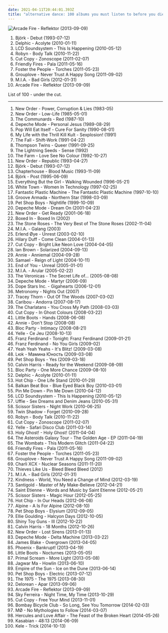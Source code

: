 ```yaml
---
date: 2021-04-11T20:44:01.393Z
title: "alternative dance: 100 albums you must listen to before you die"
---
```

![Arcade Fire - Reflektor (2013-09-09)](http://coverartarchive.org/release/660b4600-6d15-46c7-986b-650c26b97ddf/11070767669-500.jpg "Arcade Fire - Reflektor (2013-09-09)")
<ol class="albums">
<li data-cover="http://coverartarchive.org/release/3945b500-1e03-3060-89a2-82b0938d8397/23040661690-500.jpg" data-tags="electronic, alternative" role="button">Björk - Debut (1993-07-12)</li>
<li data-cover="http://coverartarchive.org/release/5cac29b4-3c6b-46a5-8abb-79bb7fba623d/15992581396-500.jpg" data-tags="alternative dance, electronica, pop" role="button">Delphic - Acolyte (2010-01-11)</li>
<li data-cover="http://coverartarchive.org/release/e3be7f1d-883f-4296-a3fa-a8b07cb7d4ea/3942398482-500.jpg" data-tags="electronic" role="button">LCD Soundsystem - This Is Happening (2010-05-12)</li>
<li data-cover="https://img.discogs.com/cMSILn-O_QjEyYQ4HoieDtBeU3U=/fit-in/600x600/filters:strip_icc():format(jpeg):mode_rgb():quality(90)/discogs-images/R-2566810-1415847143-3769.jpeg.jpg" data-tags="electronic, pop, electropop, dance-pop" role="button">Robyn - Body Talk (2010-11-22)</li>
<li data-cover="http://coverartarchive.org/release/78188810-df1a-4ac0-ac60-57e3bd84284b/18315026356-500.jpg" data-tags="electronic" role="button">Cut Copy - Zonoscope (2011-02-07)</li>
<li data-cover="http://coverartarchive.org/release/2412d797-4511-417c-9608-c3b0e88bcaf4/15993113659-500.jpg" data-tags="summer, alternative dance" role="button">Friendly Fires - Pala (2011-05-16)</li>
<li data-cover="http://coverartarchive.org/release/a67c9410-8035-4894-bcca-8848b2a1421e/24056349330-500.jpg" data-tags="indie pop" role="button">Foster the People - Torches (2011-05-23)</li>
<li data-cover="http://coverartarchive.org/release/00ee87de-e714-47ed-8197-314d43d5a6ad/3330596020-500.jpg" data-tags="indie rock, indie" role="button">Grouplove - Never Trust A Happy Song (2011-09-02)</li>
<li data-cover="http://coverartarchive.org/release/3747ee08-0566-448b-99d6-8fba88136a3e/5129551162-500.jpg" data-tags="electronic, electronica, indie, alternative, synthpop, alternative dance, dark pop, coramao, bete gouveia" role="button">M.I.A. - Bad Girls (2012-01-31)</li>
<li data-cover="http://coverartarchive.org/release/660b4600-6d15-46c7-986b-650c26b97ddf/11070767669-500.jpg" data-tags="indie rock" role="button">Arcade Fire - Reflektor (2013-09-09)</li>
</ol>
List of 100 - under the cut.
<!-- more -->

_________________

<ol class="albums">
<li data-cover="https://img.discogs.com/X_tJR7aIss-VRUovmno82eTyAFQ=/fit-in/600x600/filters:strip_icc():format(jpeg):mode_rgb():quality(90)/discogs-images/R-521432-1543914945-2213.jpeg.jpg" data-tags="new wave, post-punk" role="button">
New Order - Power, Corruption & Lies (1983-05)
</li>
<li data-cover="https://img.discogs.com/rg1T9gLjzeLz05GEll9mZqaW2DI=/fit-in/600x602/filters:strip_icc():format(jpeg):mode_rgb():quality(90)/discogs-images/R-503261-1235343459.jpeg.jpg" data-tags="new wave, 80s" role="button">
New Order - Low-Life (1985-05-01)
</li>
<li data-cover="https://img.discogs.com/zpqeoIliHjw8vF4OdTy6vHwkAfo=/fit-in/600x582/filters:strip_icc():format(jpeg):mode_rgb():quality(90)/discogs-images/R-1719322-1239025055.jpeg.jpg" data-tags="80s" role="button">
The Communards - Red (1987-10)
</li>
<li data-cover="https://img.discogs.com/JBUG1xfc809-ZU4bxD4P7GTntmw=/fit-in/559x493/filters:strip_icc():format(jpeg):mode_rgb():quality(90)/discogs-images/R-530734-1303470847.jpeg.jpg" data-tags="80s" role="button">
Depeche Mode - Personal Jesus (1989-08-29)
</li>
<li data-cover="https://img.discogs.com/3efiRk10AkNMe1HVcHk81t9RD1M=/fit-in/600x588/filters:strip_icc():format(jpeg):mode_rgb():quality(90)/discogs-images/R-1059231-1401982169-5779.jpeg.jpg" data-tags="techno, industrial rock, alternative dance" role="button">
Pop Will Eat Itself - Cure For Sanity (1990-08-01)
</li>
<li data-cover="http://coverartarchive.org/release/885f651d-9cfd-3a28-a67e-f9e3abbdf867/9583863696-500.jpg" data-tags="industrial, my-life-with-the-thrill-kill-kult" role="button">
My Life with the Thrill Kill Kult - Sexplosion! (1991)
</li>
<li data-cover="https://img.discogs.com/hbjGwQq_BRv7NVtSO2zLN4IAwUo=/fit-in/600x598/filters:strip_icc():format(jpeg):mode_rgb():quality(90)/discogs-images/R-1740136-1518104990-8297.jpeg.jpg" data-tags="post-punk" role="button">
The Fall - Shift-Work (1991-04-22)
</li>
<li data-cover="http://coverartarchive.org/release/e411a740-84af-3f7c-8776-78c81fdc128d/21799937559-500.jpg" data-tags="electronic, pop, techno, house, 90s, male vocalists, alternative dance" role="button">
Thompson Twins - Queer (1991-09-25)
</li>
<li data-cover="https://via.placeholder.com/450" data-tags="indie pop" role="button">
The Lightning Seeds - Sense (1992)
</li>
<li data-cover="http://coverartarchive.org/release/a43d038f-32ba-449d-84dd-6dec49940aa8/25926755072-500.jpg" data-tags="alternative dance" role="button">
The Farm - Love See No Colour (1992-10-27)
</li>
<li data-cover="http://coverartarchive.org/release/0fda76fb-e002-4bb3-89fa-050c766d4f82/7594221494-500.jpg" data-tags="90s, new wave, synthpop" role="button">
New Order - Republic (1993-04-27)
</li>
<li data-cover="http://coverartarchive.org/release/3945b500-1e03-3060-89a2-82b0938d8397/23040661690-500.jpg" data-tags="electronic, alternative" role="button">
Björk - Debut (1993-07-12)
</li>
<li data-cover="http://coverartarchive.org/release/0a1c8de5-54bf-3efd-99af-e9757a9184a3/7941708576-500.jpg" data-tags="shoegaze" role="button">
Chapterhouse - Blood Music (1993-11-09)
</li>
<li data-cover="https://img.discogs.com/c79jKT7D51ChaH4zgcVBMAbjRGg=/fit-in/600x538/filters:strip_icc():format(jpeg):mode_rgb():quality(90)/discogs-images/R-1410907-1281931688.jpeg.jpg" data-tags="electronic, alternative" role="button">
Björk - Post (1995-06-09)
</li>
<li data-cover="http://coverartarchive.org/release/2bb1f14a-893d-3392-839e-79838118213c/6557357686-500.jpg" data-tags="trip-hop, electronic, 90s" role="button">
Everything But the Girl - Walking Wounded (1996-05-21)
</li>
<li data-cover="http://coverartarchive.org/release/06cf1467-1631-423a-b680-072225a7cc4f/14766461634-500.jpg" data-tags="90s" role="button">
White Town - Women In Technology (1997-02-25)
</li>
<li data-cover="https://img.discogs.com/ic_jJXf96xxh8MNzICynN_a62Lc=/fit-in/596x596/filters:strip_icc():format(jpeg):mode_rgb():quality(90)/discogs-images/R-3942-1503379972-5000.jpeg.jpg" data-tags="shibuya-kei" role="button">
Fantastic Plastic Machine - The Fantastic Plastic Machine (1997-10-10)
</li>
<li data-cover="http://coverartarchive.org/release/70ebcf2e-10dd-473f-9974-3978c0ae3ca5/10348184655-500.jpg" data-tags="chillout, downtempo" role="button">
Groove Armada - Northern Star (1998-03-09)
</li>
<li data-cover="http://coverartarchive.org/release/b92ca5de-c74c-36c1-9a0c-e5db91fdce8d/24147114073-500.jpg" data-tags="90s, electronic" role="button">
Pet Shop Boys - Nightlife (1999-10-09)
</li>
<li data-cover="http://coverartarchive.org/release/d7817254-dde6-474e-9972-1b3bdb58e32a/2657727181-500.jpg" data-tags="electronic" role="button">
Depeche Mode - Dream On (2001-04-23)
</li>
<li data-cover="http://coverartarchive.org/release/ab9c5e53-5e3d-30b6-9ef3-c8c508aa2718/26802894043-500.jpg" data-tags="new wave" role="button">
New Order - Get Ready (2001-06-18)
</li>
<li data-cover="https://img.discogs.com/dRvgfR7AepIQPObN1J-eR15VdmI=/fit-in/600x611/filters:strip_icc():format(jpeg):mode_rgb():quality(90)/discogs-images/R-445543-1200259053.jpeg.jpg" data-tags="indie rock, alternative dance, 2010s, indifferent" role="button">
Boxed In - Boxed In (2002)
</li>
<li data-cover="https://img.discogs.com/xNhbq7wdrCp41Cli9eWorBoOBUY=/fit-in/600x603/filters:strip_icc():format(jpeg):mode_rgb():quality(90)/discogs-images/R-15694999-1596054295-8929.jpeg.jpg" data-tags="rock" role="button">
The Stone Roses - The Very Best of The Stone Roses (2002-11-04)
</li>
<li data-cover="https://img.discogs.com/e0A0KZBu56hqMNUETE93isqWAvY=/fit-in/500x500/filters:strip_icc():format(jpeg):mode_rgb():quality(90)/discogs-images/R-1302028-1304181998.jpeg.jpg" data-tags="electronic" role="button">
M.I.A. - Galang (2003)
</li>
<li data-cover="https://img.discogs.com/fHAI9p_rX7ieIWjt9ZwdG2igyIs=/fit-in/599x600/filters:strip_icc():format(jpeg):mode_rgb():quality(90)/discogs-images/R-108877-1370639233-7460.jpeg.jpg" data-tags="electronic" role="button">
Erlend Øye - Unrest (2003-02-10)
</li>
<li data-cover="https://via.placeholder.com/450" data-tags="pop" role="button">
Hilary Duff - Come Clean (2004-01-13)
</li>
<li data-cover="http://coverartarchive.org/release/7b8ea2ae-e0d7-3b74-8667-42f2a4886835/4534453533-500.jpg" data-tags="electronica, electropop" role="button">
Cut Copy - Bright Like Neon Love (2004-04-05)
</li>
<li data-cover="http://coverartarchive.org/release/9142e654-74a2-49ea-aa62-e48b012b8296/20933789973-500.jpg" data-tags="alternative, indie" role="button">
Ian Brown - Solarized (2004-09-13)
</li>
<li data-cover="https://img.discogs.com/NkAOJbY26YPFipoosJ1Y4B853jg=/fit-in/328x325/filters:strip_icc():format(jpeg):mode_rgb():quality(90)/discogs-images/R-1189462-1221938666.jpeg.jpg" data-tags="pop" role="button">
Annie - Anniemal (2004-09-28)
</li>
<li data-cover="http://coverartarchive.org/release/bd9ddc75-db23-4d46-b748-a39e5d4c5a19/26723378277-500.jpg" data-tags="industrial metal" role="button">
Samael - Reign of Light (2004-10-11)
</li>
<li data-cover="https://img.discogs.com/wGy0Vo4cEFfdxgqVyvGTipm-SM0=/fit-in/491x500/filters:strip_icc():format(jpeg):mode_rgb():quality(90)/discogs-images/R-1671496-1242219123.jpeg.jpg" data-tags="gothic metal" role="button">
End of You - Unreal (2005-01-01)
</li>
<li data-cover="http://coverartarchive.org/release/c3d10658-391c-4444-baf5-e26492068f96/7478621989-500.jpg" data-tags="electronic, grime" role="button">
M.I.A. - Arular (2005-02-22)
</li>
<li data-cover="http://coverartarchive.org/release/8fde8d7d-3f56-3d6e-8025-c8e9e5e76038/14903323808-500.jpg" data-tags="pop, pop punk, the veronicas" role="button">
The Veronicas - The Secret Life of... (2005-08-08)
</li>
<li data-cover="http://coverartarchive.org/release/a3eee593-df3f-46cb-9994-8a3c8917fe6d/1916382012-500.jpg" data-tags="electronic, male vocalists, alternative dance, 2000s, flashback alternatives" role="button">
Depeche Mode - Martyr (2006-09)
</li>
<li data-cover="https://img.discogs.com/NlkmUxf-fdsMUSV7QPh5cJn7aAw=/fit-in/600x600/filters:strip_icc():format(jpeg):mode_rgb():quality(90)/discogs-images/R-852864-1327512711.jpeg.jpg" data-tags="industrial, synthpop, industrial metal" role="button">
Dope Stars Inc. - Gigahearts (2006-12-01)
</li>
<li data-cover="http://coverartarchive.org/release/05fe737d-09f8-4dd1-8e9f-2f45329a801a/2094785277-500.jpg" data-tags="electronic" role="button">
Metronomy - Nights Out (2007)
</li>
<li data-cover="https://img.discogs.com/f7__Lk0Pzcc6oc5LPnxSwsCu9nE=/fit-in/600x596/filters:strip_icc():format(jpeg):mode_rgb():quality(90)/discogs-images/R-912093-1248848106.jpeg.jpg" data-tags="electropop, female vocalist, electronic" role="button">
Tracey Thorn - Out Of The Woods (2007-03-02)
</li>
<li data-cover="http://coverartarchive.org/release/a81a4da3-daf0-483b-8c72-f70690b2b8ff/19096164883-500.jpg" data-tags="electronic, experimental" role="button">
Caribou - Andorra (2007-08-17)
</li>
<li data-cover="http://coverartarchive.org/release/5edfc25c-4fdc-4fbc-8784-559d8fb0d381/990539724-500.jpg" data-tags="indie, rock, british" role="button">
The Charlatans - You Cross My Path (2008-03-03)
</li>
<li data-cover="http://coverartarchive.org/release/bee6b37a-b48e-4743-b253-77ace8c62f1d/2266503775-500.jpg" data-tags="electronic" role="button">
Cut Copy - In Ghost Colours (2008-03-22)
</li>
<li data-cover="https://img.discogs.com/toDQBN655WEt--WaLnCS0E5eWaU=/fit-in/600x599/filters:strip_icc():format(jpeg):mode_rgb():quality(90)/discogs-images/R-1760921-1515845507-8192.jpeg.jpg" data-tags="electronic, electropop, synthpop, dance" role="button">
Little Boots - Hands (2008-06-08)
</li>
<li data-cover="https://img.discogs.com/rQ_mlsrUfs2sjJCo7bZDXUDcjeA=/fit-in/200x200/filters:strip_icc():format(jpeg):mode_rgb():quality(90)/discogs-images/R-1773198-1264529090.jpeg.jpg" data-tags="electropop, pop" role="button">
Annie - Don't Stop (2008-08)
</li>
<li data-cover="http://coverartarchive.org/release/b84af148-635c-4771-9756-614f28aaf78a/25838553796-500.jpg" data-tags="indie rock" role="button">
Bloc Party - Intimacy (2008-08-21)
</li>
<li data-cover="http://coverartarchive.org/release/a467ae92-eeaa-45fa-8011-c0980e2c10da/15412137846-500.jpg" data-tags="electronic dance" role="button">
Yelle - Ce Jeu (2008-10-13)
</li>
<li data-cover="http://coverartarchive.org/release/f5229c40-d183-41b9-a88c-01b2059201b7/9832610394-500.jpg" data-tags="indie rock" role="button">
Franz Ferdinand - Tonight: Franz Ferdinand (2009-01-21)
</li>
<li data-cover="https://img.discogs.com/3C7HeuVRRlSIsN_EH5K4wyvt97o=/fit-in/500x518/filters:strip_icc():format(jpeg):mode_rgb():quality(90)/discogs-images/R-537433-1128951122.jpeg.jpg" data-tags="british, indie rock, alternative dance" role="button">
Franz Ferdinand - No You Girls (2009-02)
</li>
<li data-cover="https://img.discogs.com/hAsdCP8W7PCsQ9jc1hfhyJaPzNo=/fit-in/600x538/filters:strip_icc():format(jpeg):mode_rgb():quality(90)/discogs-images/R-1728357-1239562265.jpeg.jpg" data-tags="alternative, rock, indie rock" role="button">
Yeah Yeah Yeahs - It's Blitz! (2009-03-08)
</li>
<li data-cover="http://coverartarchive.org/release/426be902-b2fa-4c5a-b354-3fbd5a678758/1283637457-500.jpg" data-tags="electro-rock" role="button">
Lюk - Мамина Юность (2009-03-08)
</li>
<li data-cover="https://img.discogs.com/QdBFjm1v0ln48I83zJ0mbt5YRPM=/fit-in/600x600/filters:strip_icc():format(jpeg):mode_rgb():quality(90)/discogs-images/R-151256-1235750294.jpeg.jpg" data-tags="pop, synthpop" role="button">
Pet Shop Boys - Yes (2009-03-18)
</li>
<li data-cover="http://coverartarchive.org/release/683d02c0-122f-4555-80ac-49c822023092/26593312635-500.jpg" data-tags="electronic" role="button">
Calvin Harris - Ready for the Weekend (2009-08-09)
</li>
<li data-cover="https://via.placeholder.com/450" data-tags="alternative dance" role="button">
Bloc Party - One More Chance (2009-08-10)
</li>
<li data-cover="http://coverartarchive.org/release/5cac29b4-3c6b-46a5-8abb-79bb7fba623d/15992581396-500.jpg" data-tags="alternative dance, electronica, pop" role="button">
Delphic - Acolyte (2010-01-11)
</li>
<li data-cover="https://img.discogs.com/BkGqM6GnrMT2cJ6M4VWH74p5ZAM=/fit-in/462x462/filters:strip_icc():format(jpeg):mode_rgb():quality(90)/discogs-images/R-2135595-1266229554.jpeg.jpg" data-tags="indie, electronic, electropop" role="button">
Hot Chip - One Life Stand (2010-01-29)
</li>
<li data-cover="http://coverartarchive.org/release/e7271825-c1a8-42e4-a864-b958192d55c4/4506961275-500.jpg" data-tags="alternative dance" role="button">
Balkan Beat Box - Blue Eyed Black Boy (2010-03-01)
</li>
<li data-cover="https://img.discogs.com/MJBvjHvuQ__9AzvvNM_q49w_SYg=/fit-in/500x500/filters:strip_icc():format(jpeg):mode_rgb():quality(90)/discogs-images/R-2443383-1284341287.jpeg.jpg" data-tags="alternative dance" role="button">
Pin Me Down - Pin Me Down (2010-04-12)
</li>
<li data-cover="http://coverartarchive.org/release/e3be7f1d-883f-4296-a3fa-a8b07cb7d4ea/3942398482-500.jpg" data-tags="electronic" role="button">
LCD Soundsystem - This Is Happening (2010-05-12)
</li>
<li data-cover="http://coverartarchive.org/release/04dda583-b71e-4e20-ac03-409d38b639ff/21593321766-500.jpg" data-tags="electronica" role="button">
Uffie - Sex Dreams and Denim Jeans (2010-05-31)
</li>
<li data-cover="https://img.discogs.com/VR-yDrVuHclp1KO-OlCkktjuqQw=/fit-in/600x420/filters:strip_icc():format(jpeg):mode_rgb():quality(90)/discogs-images/R-7878359-1493740742-2363.jpeg.jpg" data-tags="pop, electronic" role="button">
Scissor Sisters - Night Work (2010-06-25)
</li>
<li data-cover="http://coverartarchive.org/release/cb993d0e-2746-3983-8f7a-b2d1b270f4a2/27493644550-500.jpg" data-tags="electronic, indie" role="button">
Twin Shadow - Forget (2010-09-28)
</li>
<li data-cover="https://img.discogs.com/cMSILn-O_QjEyYQ4HoieDtBeU3U=/fit-in/600x600/filters:strip_icc():format(jpeg):mode_rgb():quality(90)/discogs-images/R-2566810-1415847143-3769.jpeg.jpg" data-tags="electronic, pop, electropop, dance-pop" role="button">
Robyn - Body Talk (2010-11-22)
</li>
<li data-cover="http://coverartarchive.org/release/78188810-df1a-4ac0-ac60-57e3bd84284b/18315026356-500.jpg" data-tags="electronic" role="button">
Cut Copy - Zonoscope (2011-02-07)
</li>
<li data-cover="http://coverartarchive.org/release/654b2ebd-a5e8-419e-bf56-70d9c79309fe/5526539361-500.jpg" data-tags="electronic, french" role="button">
Yelle - Safari Disco Club (2011-03-14)
</li>
<li data-cover="http://coverartarchive.org/release/b0aebdc2-49b9-4145-a646-3eb3ff18dfac/15893124932-500.jpg" data-tags="electropop" role="button">
Holy Ghost! - Holy Ghost! (2011-04-04)
</li>
<li data-cover="https://img.discogs.com/gBks7L08q-pf_wHFVdfZmimVdDE=/fit-in/600x600/filters:strip_icc():format(jpeg):mode_rgb():quality(90)/discogs-images/R-2213893-1370470570-9936.jpeg.jpg" data-tags="indie, pop, soul, indie pop, female vocalists, alternative dance" role="button">
The Asteroids Galaxy Tour - The Golden Age - EP (2011-04-19)
</li>
<li data-cover="http://coverartarchive.org/release/036221bd-ef88-4c76-adb0-3377b95952c3/5316731618-500.jpg" data-tags="indie rock" role="button">
The Wombats - This Modern Glitch (2011-04-22)
</li>
<li data-cover="http://coverartarchive.org/release/2412d797-4511-417c-9608-c3b0e88bcaf4/15993113659-500.jpg" data-tags="summer, alternative dance" role="button">
Friendly Fires - Pala (2011-05-16)
</li>
<li data-cover="http://coverartarchive.org/release/a67c9410-8035-4894-bcca-8848b2a1421e/24056349330-500.jpg" data-tags="indie pop" role="button">
Foster the People - Torches (2011-05-23)
</li>
<li data-cover="http://coverartarchive.org/release/00ee87de-e714-47ed-8197-314d43d5a6ad/3330596020-500.jpg" data-tags="indie rock, indie" role="button">
Grouplove - Never Trust A Happy Song (2011-09-02)
</li>
<li data-cover="http://coverartarchive.org/release/e51e89ca-e5e3-4fca-baa4-b9a8a5db5eb1/5442636038-500.jpg" data-tags="electropop, british, synthpop, darkwave, alternative dance, 10s" role="button">
Charli XCX - Nuclear Seasons (2011-11-20)
</li>
<li data-cover="http://coverartarchive.org/release/50520c33-49a9-409e-88a1-ae3e10867748/3194910998-500.jpg" data-tags="disco, downtempo, funk, synthpop, alternative dance, space disco, italo disco, neo-psychedelia, nu-disco, jf1" role="button">
Thieves Like Us - Bleed Bleed Bleed (2012)
</li>
<li data-cover="http://coverartarchive.org/release/3747ee08-0566-448b-99d6-8fba88136a3e/5129551162-500.jpg" data-tags="electronic, electronica, indie, alternative, synthpop, alternative dance, dark pop, coramao, bete gouveia" role="button">
M.I.A. - Bad Girls (2012-01-31)
</li>
<li data-cover="http://coverartarchive.org/release/78aed09d-d348-41a2-a480-1fd860b6011d/1068758549-500.jpg" data-tags="indie electronic, alternative dance, left-field house" role="button">
Kindness - World, You Need a Change of Mind (2012-03-19)
</li>
<li data-cover="http://coverartarchive.org/release/d80496fb-c5ea-4625-adb3-1b3dbabd0fae/2216131525-500.jpg" data-tags="electronic, indie, dub, new wave" role="button">
Santigold - Master of My Make-Believe (2012-04-21)
</li>
<li data-cover="http://coverartarchive.org/release/92524aeb-4b8d-4532-9c14-fd5981c442ba/3474469853-500.jpg" data-tags="electronic, electropop, british, indie pop, house, indietronica, dreamy, feel good, summer, introspective, synthpop, bittersweet, alternative dance, indie disco, nostalgia, wistful, she sings so sweetly, has me dancing even now" role="button">
Saint Etienne - Words and Music by Saint Etienne (2012-05-21)
</li>
<li data-cover="http://coverartarchive.org/release/ed4ef585-6abe-4a3e-a4d3-6206589b3633/28652812232-500.jpg" data-tags="pop" role="button">
Scissor Sisters - Magic Hour (2012-05-25)
</li>
<li data-cover="https://img.discogs.com/_EBtPDE20xclrjILoHwtuus-bNw=/fit-in/600x535/filters:strip_icc():format(jpeg):mode_rgb():quality(90)/discogs-images/R-5533655-1424654070-6735.jpeg.jpg" data-tags="10s, electronic, synthpop, electropop, indietronica" role="button">
Hot Chip - In Our Heads (2012-06-08)
</li>
<li data-cover="http://coverartarchive.org/release/d1e75e7b-fe4a-4cd6-b0d9-8ccf04a62406/5445765670-500.jpg" data-tags="indie pop" role="button">
Alpine - A Is For Alpine (2012-08-10)
</li>
<li data-cover="https://img.discogs.com/a3Jd4x3hkMvLz0uGxk4Gk5n5HZU=/fit-in/600x592/filters:strip_icc():format(jpeg):mode_rgb():quality(90)/discogs-images/R-14688287-1598800858-8821.png.jpg" data-tags="pop" role="button">
Pet Shop Boys - Elysium (2012-09-05)
</li>
<li data-cover="http://coverartarchive.org/release/98215ea8-f57d-49f6-8a77-cad6957b1181/7519909230-500.jpg" data-tags="electronic, synthpop, pop" role="button">
Ellie Goulding - Halcyon Days (2012-10-05)
</li>
<li data-cover="http://coverartarchive.org/release/bf7482f1-27c6-4910-bd2b-675fb222b7e9/24241036157-500.jpg" data-tags="new wave" role="button">
Shiny Toy Guns - III (2012-10-22)
</li>
<li data-cover="http://coverartarchive.org/release/4e32dd65-ee0b-47d0-a217-93752224f93f/11608487637-500.jpg" data-tags="electronic, dance, house" role="button">
Calvin Harris - 18 Months (2012-10-26)
</li>
<li data-cover="http://coverartarchive.org/release/acc2d46e-b73d-48bf-9a33-f8210432e210/3799836836-500.jpg" data-tags="electronic, alternative" role="button">
New Order - Lost Sirens (2013-01-13)
</li>
<li data-cover="http://coverartarchive.org/release/f79cbeda-72f9-46ad-b130-b9bc8d1392f7/3698114894-500.jpg" data-tags="electronic, synthpop" role="button">
Depeche Mode - Delta Machine (2013-03-22)
</li>
<li data-cover="https://img.discogs.com/cNjibLSsY9wA6qRnZUanNo5xtbQ=/fit-in/600x600/filters:strip_icc():format(jpeg):mode_rgb():quality(90)/discogs-images/R-4447618-1462518825-2838.jpeg.jpg" data-tags="electronic, soul" role="button">
James Blake - Overgrown (2013-04-05)
</li>
<li data-cover="http://coverartarchive.org/release/973b2b04-71dd-4d49-a4bd-1675fd5f717e/5527585795-500.jpg" data-tags="alternative rock, french, indie rock" role="button">
Phoenix - Bankrupt! (2013-04-19)
</li>
<li data-cover="http://coverartarchive.org/release/4220331b-1236-405e-b36b-0dc7050f3ab2/18876982277-500.jpg" data-tags="synthpop" role="button">
Little Boots - Nocturnes (2013-05-05)
</li>
<li data-cover="http://coverartarchive.org/release/698ce3c2-e84b-4e85-b60b-1e0cb25969f0/14501283915-500.jpg" data-tags="alternative dance, neo-psychedelia" role="button">
Primal Scream - More Light (2013-05-08)
</li>
<li data-cover="https://img.discogs.com/pr4P-Lu0VVSTmWZVoBfCXU3P7Uk=/fit-in/300x300/filters:strip_icc():format(jpeg):mode_rgb():quality(90)/discogs-images/R-4651028-1371094078-3852.jpeg.jpg" data-tags="indie, psychedelic pop" role="button">
Jagwar Ma - Howlin (2013-06-10)
</li>
<li data-cover="http://coverartarchive.org/release/c06c34e8-15b5-4728-abfc-c7a4bca2c956/3981485392-500.jpg" data-tags="electronic, australian" role="button">
Empire of the Sun - Ice on the Dune (2013-06-14)
</li>
<li data-cover="https://img.discogs.com/X56TsAaQVcGJByBtuBvgWIlUTDc=/fit-in/392x600/filters:strip_icc():format(jpeg):mode_rgb():quality(90)/discogs-images/R-1565810-1228855541.jpeg.jpg" data-tags="synthpop" role="button">
Pet Shop Boys - Electric (2013-07-12)
</li>
<li data-cover="http://coverartarchive.org/release/ac2b87af-2774-4575-a72a-db31c8865264/5068034405-500.jpg" data-tags="indie rock, indie pop" role="button">
The 1975 - The 1975 (2013-08-30)
</li>
<li data-cover="http://coverartarchive.org/release/cc72e202-626b-4d43-802b-d4c363726953/5110712454-500.jpg" data-tags="alternative dance, true panther sounds" role="button">
Delorean - Apar (2013-09-06)
</li>
<li data-cover="http://coverartarchive.org/release/660b4600-6d15-46c7-986b-650c26b97ddf/11070767669-500.jpg" data-tags="indie rock" role="button">
Arcade Fire - Reflektor (2013-09-09)
</li>
<li data-cover="http://coverartarchive.org/release/185d0b3a-3a56-4db8-8e80-2e47861d078b/12033804091-500.jpg" data-tags="indie pop, noise pop, indie rock, pop, rock, synthpop, alternative" role="button">
Sky Ferreira - Night Time, My Time (2013-10-29)
</li>
<li data-cover="http://coverartarchive.org/release/62e27a4d-6b32-46c7-8994-57728b4bca98/26563562242-500.jpg" data-tags="electropop, australian, alternative dance" role="button">
Cut Copy - Free Your Mind (2013-11-01)
</li>
<li data-cover="https://img.discogs.com/CRb0Gk5Yo5pl0J6FZ1BqhuAcSw4=/fit-in/599x543/filters:strip_icc():format(jpeg):mode_rgb():quality(90)/discogs-images/R-5377841-1391891764-4561.jpeg.jpg" data-tags="indie rock, indie, indie pop" role="button">
Bombay Bicycle Club - So Long, See You Tomorrow (2014-02-03)
</li>
<li data-cover="http://coverartarchive.org/release/49da37ee-065a-4d7f-a204-9dda8047aad4/6658777371-500.jpg" data-tags="indie pop, synthpop, electropop, indietronica" role="button">
MØ - No Mythologies to Follow (2014-03-07)
</li>
<li data-cover="http://coverartarchive.org/release/7de2b018-81f4-412d-ac41-fd6d47153b7c/6985401251-500.jpg" data-tags="disco, electronic, electronica, female vocalists, house, indietronica, american, male vocalists, alternative dance, vocal house, moshi moshi records" role="button">
Hercules and Love Affair - The Feast of the Broken Heart (2014-05-26)
</li>
<li data-cover="http://coverartarchive.org/release/c0f4080d-4c57-4740-9b95-92486791b000/7175573731-500.jpg" data-tags="rock, british, alternative, alternative rock" role="button">
Kasabian - 48:13 (2014-06-09)
</li>
<li data-cover="http://coverartarchive.org/release/59e7aaa6-ef29-407f-afbd-fbe2f8db2624/8765927881-500.jpg" data-tags="electronic, british, alternative dance, lilac records" role="button">
Kele - Trick (2014-10-13)
</li>
</ol>